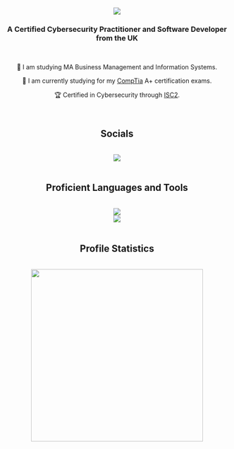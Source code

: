 <h1 align="center">
  <img src="https://readme-typing-svg.herokuapp.com/?font=Righteous&size=35&center=true&vCenter=true&width=500&height=70&duration=4000&lines=Hello,+I'm+John+Dunbar!;"/>
</h1>

<h3 align="center">A Certified Cybersecurity Practitioner and Software Developer from the UK</h3>
<br/>
<div align="center">
    
  📖 I am studying MA Business Management and Information Systems.
  
  🌱 I am currently studying for my <a href="https://www.comptia.org/">CompTia</a> A+ certification exams.

  🏆 Certified in Cybersecurity through <a href="https://www.isc2.org/">ISC2</a>.

</div>
<br/>
<h2 align="center">Socials</h2>
<br/>
<div align="center">
  <a href="https://www.linkedin.com/in/john-dunbar-379638243/"><img src="https://img.shields.io/badge/LinkedIn-0077B5?style=for-the-badge&logo=linkedin&logoColor=white" target="_blank"/></a>
</div>
<br/>
<h2 align="center">Proficient Languages and Tools</h2>
<br/>
<div align="center">
  <a href="https://skillicons.dev">
    <img src="https://skillicons.dev/icons?i=cs,cpp,python,mysql,java"/>
    <br>
    <img src="https://skillicons.dev/icons?i=visualstudio,vscode,github,powershell"/>
  </a>
</div>
<br/>
<h2 align="center">Profile Statistics</h2>
<br/>
<div align="center">
  <img width=390 src="https://streak-stats.demolab.com/?user=JohnDunbar21&count_private=true&theme=react&border_radius=10"/>
</div>

<!---
JohnDunbar21/JohnDunbar21 is a ✨ special ✨ repository because its `README.md` (this file) appears on your GitHub profile.
You can click the Preview link to take a look at your changes.
--->
